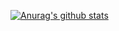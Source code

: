 [![Anurag's github stats](https://github-readme-stats.vercel.app/api?username=ImmuneLion318)](https://github.com/anuraghazra/github-readme-stats)
